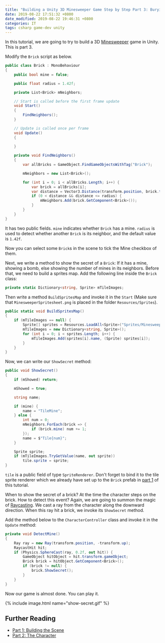 ```yaml
---
title: "Building a Unity 3D Minesweeper Game Step by Step Part 3: Burying Mines"
date: 2019-08-22 17:51:32 +0800
date_modified: 2019-08-22 19:46:31 +0800
categories: IT
tags: csharp game-dev unity
---
```


In this tutorial, we are going to try to build a 3D [Minesweeper](https://en.wikipedia.org/wiki/Minesweeper_(video_game)) game in Unity. This is part 3.

Modify the `Brick` script as below.

```c#
public class Brick : MonoBehaviour
{
    public bool mine = false;

    public float radius = 1.42f;

    private List<Brick> mNeighbors;

    // Start is called before the first frame update
    void Start()
    {
        FindNeighbors();
    }

    // Update is called once per frame
    void Update()
    {
        
    }

    private void FindNeighbors()
    {
        var allBricks = GameObject.FindGameObjectsWithTag("Brick");

        mNeighbors = new List<Brick>();

        for (int i = 0; i < allBricks.Length; i++) {
            var brick = allBricks[i];
            var distance = Vector3.Distance(transform.position, brick.transform.position);
            if (0 < distance && distance <= radius) {
                mNeighbors.Add(brick.GetComponent<Brick>());
            }
        }
    }
}
```

It has two public fields. `mine` indicates whether `Brick` has a mine. `radius` is used to detect whether another `Brick` is its neighbor, and the default value is `1.42f`.

Now you can select some `Brick`s in the scene to tick the Mine checkbox of them.

Next, we write a method to show the secret of a `Brick`: If it has a mine, showing a bomb, else showing the number of mines in its neighbors. Before that, we need to build a sprites map. Add the following line inside the `Brick` class:

```c#
private static Dictionary<string, Sprite> mTileImages;
```

Then write a method `BuildSpritesMap` and invoke it in the `Start` (Make sure that `MinesweeperSpritesheet.png` is placed in the folder `Resources/Sprites`).

```c#
public static void BuildSpritesMap()
{
    if (mTileImages == null) {
        Sprite[] sprites = Resources.LoadAll<Sprite>("Sprites/MinesweeperSpritesheet");
        mTileImages = new Dictionary<string, Sprite>();
        for (int i = 0; i < sprites.Length; i++) {
            mTileImages.Add(sprites[i].name, (Sprite) sprites[i]);
        }
    }
}
```

Now, we can write our `ShowSecret` method:

```c#
public void ShowSecret()
{
    if (mShowed) return;

    mShowed = true;

    string name;

    if (mine) {
        name = "TileMine";
    } else {
        int num = 0;
        mNeighbors.ForEach(brick => {
            if (brick.mine) num += 1;
        });
        name = $"Tile{num}";
    }

    Sprite sprite;
    if (mTileImages.TryGetValue(name, out sprite))
        tile.sprite = sprite;
}
```

`tile` is a public field of type `SpriteRenderer`. Don't forget to bind it to the tile sprite renderer which we already have set up to the `Brick` prefab in [part 1](/2019/08/21/building-a-unity-3d-minesweeper-game-step-by-step-part-1-building-the-scene.html) of this tutorial.

When to show the secret of a brick? At the time the character steps on the brick. How to detect this event? Again, we are going to summon the magic of [Raycasting](https://en.wikipedia.org/wiki/Ray_casting). We cast a ray from the character along the downward direction. When this ray hit a brick, we invoke its `ShowSecret` method.

Add the method below to the `CharacterController` class and invoke it in the `Update` method:

```c#
private void DetectMine()
{
    Ray ray = new Ray(transform.position, -transform.up);
    RaycastHit hit;
    if (Physics.SphereCast(ray, 0.2f, out hit)) {
        GameObject hitObject = hit.transform.gameObject;
        Brick brick = hitObject.GetComponent<Brick>();
        if (brick != null) {
            brick.ShowSecret();
        }
    }
}
```

Now our game is almost done. You can play it.

{% include image.html name="show-secret.gif" %}

## Further Reading

- [Part 1: Building the Scene](/2019/08/21/building-a-unity-3d-minesweeper-game-step-by-step-part-1-building-the-scene.html)
- [Part 2: The Character](/2019/08/22/building-a-unity-3d-minesweeper-game-step-by-step-part-2-the-character.html)
